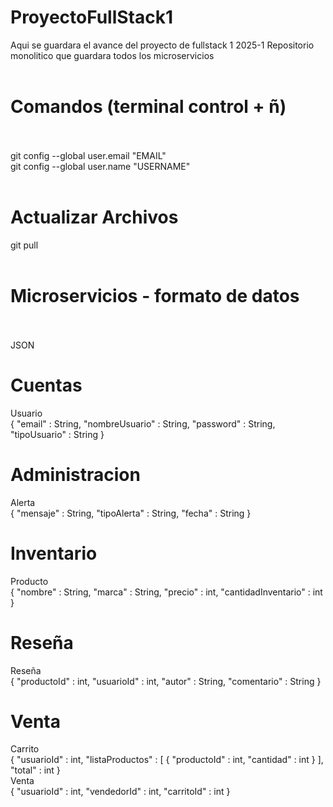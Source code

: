 
# ProyectoFullStack1
Aqui se guardara el avance del proyecto de fullstack 1 2025-1
Repositorio monolitico que guardara todos los microservicios<br><br>
# Comandos (terminal control + ñ)<br><br>
git config --global user.email "EMAIL"<br>
git config --global user.name "USERNAME"<br><br>

# Actualizar Archivos<br>
git pull<br><br>
# Microservicios - formato de datos<br><br>
JSON<br>

# Cuentas<br>
Usuario<br>
{
    "email" : String,
    "nombreUsuario" : String,
    "password" : String,
    "tipoUsuario" : String
}<br>
# Administracion<br>
Alerta<br>
{
    "mensaje" : String,
    "tipoAlerta" : String,
    "fecha" : String
}<br>
# Inventario<br>
Producto<br>
{
    "nombre" : String,
    "marca" : String,
    "precio" : int,
    "cantidadInventario" : int
}<br>
# Reseña<br>
Reseña<br>
{
    "productoId" : int,
    "usuarioId" : int,
    "autor" : String,
    "comentario" : String
}<br>
# Venta<br>
Carrito<br>
{
    "usuarioId" : int,
    "listaProductos" : [
        {
        "productoId" : int,
        "cantidad" : int
        }
        ],
    "total" : int
}<br>
Venta<br>
{
    "usuarioId" : int,
    "vendedorId" : int,
    "carritoId" : int
}